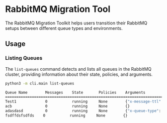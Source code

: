 # RabbitMQ Migration Tool

The RabbitMQ Migration Toolkit helps users transition their RabbitMQ setups between different queue types and environments.

## Usage

### Listing Queues

The `list-queues` command detects and lists all queues in the RabbitMQ cluster, providing information about their state, policies, and arguments.

```bash
python3 -m cli.main list-queues

Queue Name        Messages    State       Policies    Arguments
================================================================================
Test1             0           running     None        {"x-message-ttl": 1000, "x-queue-type": "classic"}
acb               0           running     None        {}
adasdasd          0           running     None        {"x-queue-type": "stream"}
fsdffdsfsdfds    0           running     None        {}
